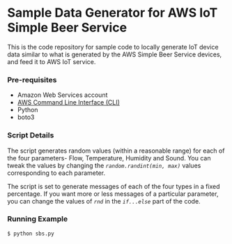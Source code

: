 # Sample Data Generator for AWS IoT Simple Beer Service

This is the code repository for sample code to locally generate IoT device data similar to what is generated by the AWS Simple Beer Service devices, and feed it to AWS IoT service.

### Pre-requisites

* Amazon Web Services account
* [AWS Command Line Interface (CLI)](https://aws.amazon.com/cli/)
* Python
* boto3

### Script Details

The script generates random values (within a reasonable range) for each of the four parameters- Flow, Temperature, Humidity and Sound. You can tweak the values by changing the *`random.randint(min, max)`* values corresponding to each parameter. 

The script is set to generate messages of each of the four types in a fixed percentage. If you want more or less messages of a particular parameter, you can change the values of *`rnd`* in the *`if...else`* part of the code. 

### Running Example

`$ python sbs.py` 
